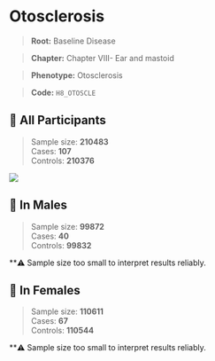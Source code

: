# Otosclerosis

> **Root:** Baseline Disease  

> **Chapter:** Chapter VIII- Ear and mastoid  

> **Phenotype:** Otosclerosis  

> **Code:** `H8_OTOSCLE`

## 🧪 All Participants  
> Sample size: **210483**  
> Cases: **107**  
> Controls: **210376**
<img src="/Disease/Figures/ALL/Baseline/H8_OTOSCLE.png"/>
<CsvTable src="/public/Disease/Data/ALL/Baseline/LG_H8_OTOSCLE.csv" label="🔍 View full results" />

## 👨 In Males  
> Sample size: **99872**  
> Cases: **40**  
> Controls: **99832**

**⚠️ Sample size too small to interpret results reliably.

## 👩 In Females  
> Sample size: **110611**  
> Cases: **67**  
> Controls: **110544**

**⚠️ Sample size too small to interpret results reliably.
